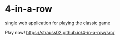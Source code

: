 # 4-in-a-row
 single web application for playing the classic game
 
Play now! https://strauss02.github.io/4-in-a-row/src/
